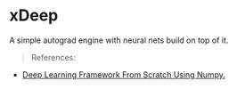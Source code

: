 # xDeep
A simple autograd engine with neural nets build on top of it.



> References:
- [Deep Learning Framework From Scratch Using Numpy.](https://arxiv.org/pdf/2011.08461.pdf)
